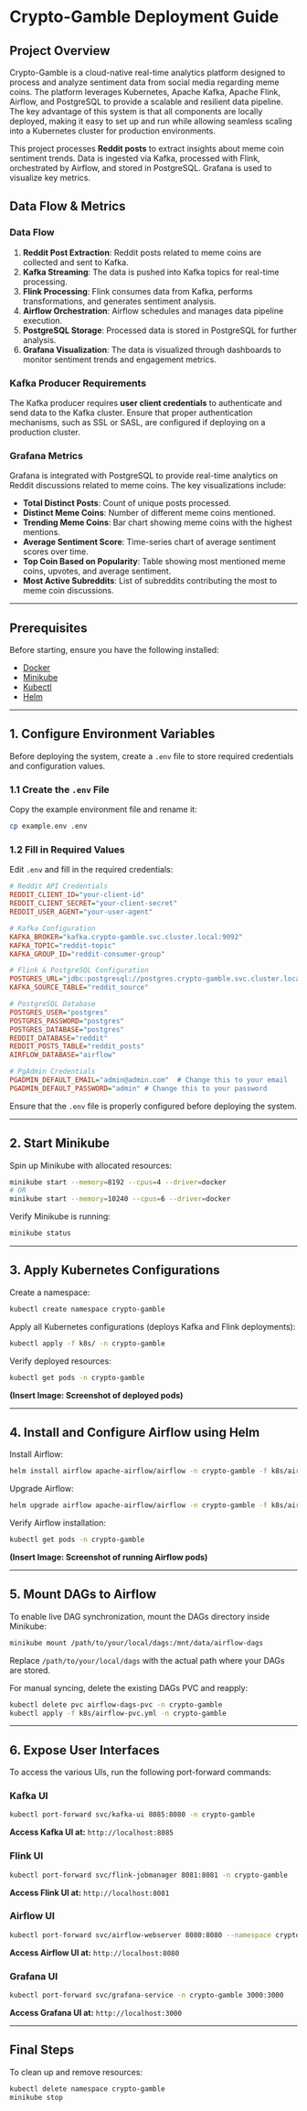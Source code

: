 # **Crypto-Gamble Deployment Guide**

## **Project Overview**
Crypto-Gamble is a cloud-native real-time analytics platform designed to process and analyze sentiment data from social media regarding meme coins. The platform leverages Kubernetes, Apache Kafka, Apache Flink, Airflow, and PostgreSQL to provide a scalable and resilient data pipeline. The key advantage of this system is that all components are locally deployed, making it easy to set up and run while allowing seamless scaling into a Kubernetes cluster for production environments.

This project processes **Reddit posts** to extract insights about meme coin sentiment trends. Data is ingested via Kafka, processed with Flink, orchestrated by Airflow, and stored in PostgreSQL. Grafana is used to visualize key metrics.

## **Data Flow & Metrics**
### **Data Flow**
1. **Reddit Post Extraction**: Reddit posts related to meme coins are collected and sent to Kafka.
2. **Kafka Streaming**: The data is pushed into Kafka topics for real-time processing.
3. **Flink Processing**: Flink consumes data from Kafka, performs transformations, and generates sentiment analysis.
4. **Airflow Orchestration**: Airflow schedules and manages data pipeline execution.
5. **PostgreSQL Storage**: Processed data is stored in PostgreSQL for further analysis.
6. **Grafana Visualization**: The data is visualized through dashboards to monitor sentiment trends and engagement metrics.

### **Kafka Producer Requirements**
The Kafka producer requires **user client credentials** to authenticate and send data to the Kafka cluster. Ensure that proper authentication mechanisms, such as SSL or SASL, are configured if deploying on a production cluster.

### **Grafana Metrics**
Grafana is integrated with PostgreSQL to provide real-time analytics on Reddit discussions related to meme coins. The key visualizations include:
- **Total Distinct Posts**: Count of unique posts processed.
- **Distinct Meme Coins**: Number of different meme coins mentioned.
- **Trending Meme Coins**: Bar chart showing meme coins with the highest mentions.
- **Average Sentiment Score**: Time-series chart of average sentiment scores over time.
- **Top Coin Based on Popularity**: Table showing most mentioned meme coins, upvotes, and average sentiment.
- **Most Active Subreddits**: List of subreddits contributing the most to meme coin discussions.

---

## **Prerequisites**
Before starting, ensure you have the following installed:
- [Docker](https://docs.docker.com/get-docker/)
- [Minikube](https://minikube.sigs.k8s.io/docs/start/)
- [Kubectl](https://kubernetes.io/docs/tasks/tools/)
- [Helm](https://helm.sh/docs/intro/install/)

---

## **1. Configure Environment Variables**
Before deploying the system, create a `.env` file to store required credentials and configuration values.

### **1.1 Create the `.env` File**
Copy the example environment file and rename it:
```sh
cp example.env .env
```

### **1.2 Fill in Required Values**
Edit `.env` and fill in the required credentials:
```ini
# Reddit API Credentials
REDDIT_CLIENT_ID="your-client-id"
REDDIT_CLIENT_SECRET="your-client-secret"
REDDIT_USER_AGENT="your-user-agent"

# Kafka Configuration
KAFKA_BROKER="kafka.crypto-gamble.svc.cluster.local:9092"
KAFKA_TOPIC="reddit-topic"
KAFKA_GROUP_ID="reddit-consumer-group"

# Flink & PostgreSQL Configuration
POSTGRES_URL="jdbc:postgresql://postgres.crypto-gamble.svc.cluster.local:5432/reddit"
KAFKA_SOURCE_TABLE="reddit_source"

# PostgreSQL Database
POSTGRES_USER="postgres"
POSTGRES_PASSWORD="postgres"
POSTGRES_DATABASE="postgres"
REDDIT_DATABASE="reddit"
REDDIT_POSTS_TABLE="reddit_posts"
AIRFLOW_DATABASE="airflow"

# PgAdmin Credentials
PGADMIN_DEFAULT_EMAIL="admin@admin.com"  # Change this to your email
PGADMIN_DEFAULT_PASSWORD="admin" # Change this to your password
```

Ensure that the `.env` file is properly configured before deploying the system.

---

## **2. Start Minikube**
Spin up Minikube with allocated resources:
```sh
minikube start --memory=8192 --cpus=4 --driver=docker
# OR
minikube start --memory=10240 --cpus=6 --driver=docker
```

Verify Minikube is running:
```sh
minikube status
```

---

## **3. Apply Kubernetes Configurations**
Create a namespace:
```sh
kubectl create namespace crypto-gamble
```

Apply all Kubernetes configurations (deploys Kafka and Flink deployments):
```sh
kubectl apply -f k8s/ -n crypto-gamble
```

Verify deployed resources:
```sh
kubectl get pods -n crypto-gamble
```

**(Insert Image: Screenshot of deployed pods)**

---

## **4. Install and Configure Airflow using Helm**
Install Airflow:
```sh
helm install airflow apache-airflow/airflow -n crypto-gamble -f k8s/airflow-values.yml
```

Upgrade Airflow:
```sh
helm upgrade airflow apache-airflow/airflow -n crypto-gamble -f k8s/airflow-values.yml
```

Verify Airflow installation:
```sh
kubectl get pods -n crypto-gamble
```

**(Insert Image: Screenshot of running Airflow pods)**

---

## **5. Mount DAGs to Airflow**
To enable live DAG synchronization, mount the DAGs directory inside Minikube:
```sh
minikube mount /path/to/your/local/dags:/mnt/data/airflow-dags
```
Replace `/path/to/your/local/dags` with the actual path where your DAGs are stored.

For manual syncing, delete the existing DAGs PVC and reapply:
```sh
kubectl delete pvc airflow-dags-pvc -n crypto-gamble
kubectl apply -f k8s/airflow-pvc.yml -n crypto-gamble
```

---

## **6. Expose User Interfaces**
To access the various UIs, run the following port-forward commands:

### **Kafka UI**
```sh
kubectl port-forward svc/kafka-ui 8085:8080 -n crypto-gamble
```
**Access Kafka UI at:** `http://localhost:8085`

### **Flink UI**
```sh
kubectl port-forward svc/flink-jobmanager 8081:8081 -n crypto-gamble
```
**Access Flink UI at:** `http://localhost:8081`

### **Airflow UI**
```sh
kubectl port-forward svc/airflow-webserver 8080:8080 --namespace crypto-gamble
```
**Access Airflow UI at:** `http://localhost:8080`

### **Grafana UI**
```sh
kubectl port-forward svc/grafana-service -n crypto-gamble 3000:3000
```
**Access Grafana UI at:** `http://localhost:3000`

---

## **Final Steps**
To clean up and remove resources:
```sh
kubectl delete namespace crypto-gamble
minikube stop
```

